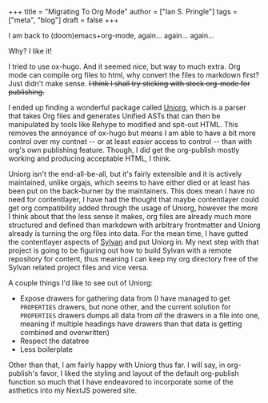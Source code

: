 +++
title = "Migrating To Org Mode"
author = ["Ian S. Pringle"]
tags = ["meta", "blog"]
draft = false
+++

I am back to (doom)emacs+org-mode, again... again... again...

Why? I like it!

I tried to use ox-hugo. And it seemed nice, but way to much extra. Org mode can
compile org files to html, why convert the files to markdown first? Just didn't
make sense. ~~I think I shall try sticking with stock org-mode for publishing.~~

I ended up finding a wonderful package called [Uniorg](https://github.com/rasendubi/uniorg), which is a parser that
takes Org files and generates Unified ASTs that can then be manipulated by tools
like Rehype to modified and spit-out HTML. This removes the annoyance of ox-hugo
but means I am able to have a bit more control over my contnet -- or at least
_easier_ access to control -- than with org's own publishing feature. Though, I
did get the org-publish mostly working and producing acceptable HTML, I think.

Uniorg isn't the end-all-be-all, but it's fairly extensible and it is actively
maintained, unlike orgajs, which seems to have either died or at least has been
put on the back-burner by the maintainers. This does mean I have no need for
contentlayer, I have had the thought that maybe contentlayer could get org
compatibility added through the usage of Uniorg, however the more I think about
that the less sense it makes, org files are already much more structured and
defined than markdown with arbitrary frontmatter and Uniorg already is turning
the org files into data. For the mean time, I have gutted the contentlayer
aspects of [Sylvan](https://github.com/pard68/sylvan) and put Uniorg in. My next step with that project is going to
be figuring out how to build Sylvan with a remote repository for content, thus
meaning I can keep my org directory free of the Sylvan related project files and
vice versa.

A couple things I'd like to see out of Uniorg:

-   Expose drawers for gathering data from (I have managed to get `PROPERTIES`
     drawers, but none other, and the current solution for `PROPERTIES` drawers
    dumps all data from _all_ the drawers in a file into one, meaning if multiple
    headings have drawers than that data is getting combined and overwritten)
-   Respect the datatree
-   Less boilerplate

Other than that, I am fairly happy with Uniorg thus far. I will say, in
org-publish's favor, I liked the styling and layout of the default org-publish
function so much that I have endeavored to incorporate some of the asthetics
into my NextJS powered site.
